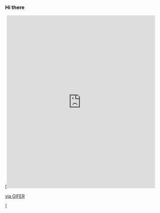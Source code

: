 ### Hi there

<!--
**kowalbartek/kowalbartek** is a ✨ _special_ ✨ repository because its `README.md` (this file) appears on your GitHub profile.

Here are some ideas to get you started:

- 🔭 I’m currently working on ...
- 🌱 I’m currently learning ...
- 👯 I’m looking to collaborate on ...
- 🤔 I’m looking for help with ...
- 💬 Ask me about ...
- 📫 How to reach me: ...
- 😄 Pronouns: ...
- ⚡ Fun fact: ...
-->

[<iframe src="https://gifer.com/embed/WME8" width=480 height=560.640 frameBorder="0" allowFullScreen></iframe><p><a href="https://gifer.com">via GIFER</a></p>]
